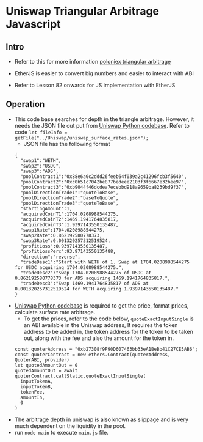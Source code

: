 # Uniswap Triangular Arbitrage Javascript
## Intro
- Refer to this for more information [poloniex triangular arbitrage](https://github.com/chickensmitten/poloniex-triangular-arbitrage)

- EtherJS is easier to convert big numbers and easier to interact with ABI
- Refer to Lesson 82 onwards for JS implementation with EtherJS

## Operation
- This code base searches for depth in the triangle arbitrage. However, it needs the JSON file out put from [Uniswap Python codebase](https://github.com/chickensmitten/uniswap-triangular-arbitrage-python). Refer to code `let fileInfo = getFile("../Uniswap/uniswap_surface_rates.json");`
  - JSON file has the following format
  ```
  {
    "swap1":"WETH",
    "swap2":"USDC",
    "swap3":"ADS",
    "poolContract1":"0x88e6a0c2ddd26feeb64f039a2c41296fcb3f5640",
    "poolContract2":"0xc0b51c7042be877bedeee2103f3f6667e32bee97",
    "poolContract3":"0xb9044f46dcdea7ecebbd918a9659ba8239bd9f37",
    "poolDirectionTrade1":"quoteToBase",
    "poolDirectionTrade2":"baseToQuote",
    "poolDirectionTrade3":"quoteToBase",
    "startingAmount":1,
    "acquiredCoinT1":1704.0208988544275,
    "acquiredCoinT2":1469.1941764835817,
    "acquiredCoinT3":1.9397143550135487,
    "swap1Rate":1704.0208988544275,
    "swap2Rate":0.862192580778373,
    "swap3Rate":0.001320257312519524,
    "profitLoss":0.9397143550135487,
    "profitLossPerc":93.97143550135488,
    "direction":"reverse",
    "tradeDesc1":"Start with WETH of 1. Swap at 1704.0208988544275 for USDC acquiring 1704.0208988544275.",
    "tradeDesc2":"Swap 1704.0208988544275 of USDC at 0.862192580778373 for ADS acquiring 1469.1941764835817.",
    "tradeDesc3":"Swap 1469.1941764835817 of ADS at 0.001320257312519524 for WETH acquiring 1.9397143550135487."
  }
  ```
- [Uniswap Python codebase](https://github.com/chickensmitten/uniswap-triangular-arbitrage-python) is required to get the price, format prices, calculate surface rate arbitrage.
  -  To get the prices, refer to the code below, `quoteExactInputSingle` is an ABI available in the Uniswap address, It requires the token address to be added in, the token address for the token to be taken out, along with the fee and also the amount for the token in.
  ```
  const quoterAddress = "0xb27308f9F90D607463bb33eA1BeBb41C27CE5AB6";
  const quoterContract = new ethers.Contract(quoterAddress, QuoterABI, provider)
  let quotedAmountOut = 0
  quotedAmountOut = await quoterContract.callStatic.quoteExactInputSingle(
    inputTokenA,
    inputTokenB,
    tokenFee,
    amountIn,
    0
  )
  ```
- The arbitrage depth in uniswap is also known as slippage and is very much dependent on the liquidity in the pool.
- run `node main` to execute `main.js` file.